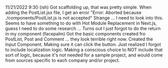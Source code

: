 11/21/2022 9:30 (ish)
Got scaffolding up, that was pretty simple.
When adding the PostList.jsx file, I get an error "Error: Aborted because ./components/PostList.js is not accepted"
Strange ... I need to look into this.
Seems to have something to do with Hot Module Replacement in Next.js, guess I need to do some research ...
Turns out I just forgot to do the return in my component (facepalm)
Got the basic components created fro PostList, Post and Comment ... they look terrible right now.
Created the Input Component. Making sure it can click the button.
Just realized I forgot to include localization logic. Making a conscious choice to NOT include that sort of logic, because it's not needed for a sample project, and would come from sources specific to each company and/or project.

